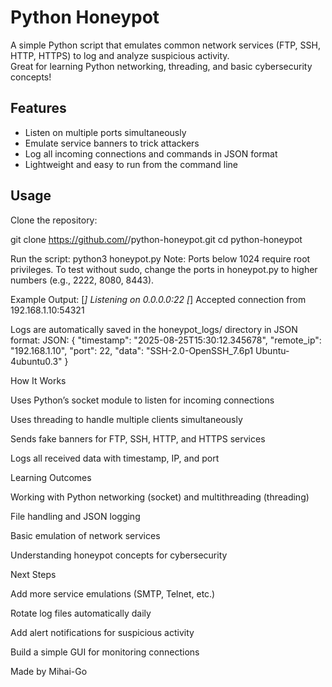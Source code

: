 # Python Honeypot

A simple Python script that emulates common network services (FTP, SSH, HTTP, HTTPS) to log and analyze suspicious activity.  
Great for learning Python networking, threading, and basic cybersecurity concepts!

## Features

- Listen on multiple ports simultaneously
- Emulate service banners to trick attackers
- Log all incoming connections and commands in JSON format
- Lightweight and easy to run from the command line

## Usage

Clone the repository:


git clone https://github.com/<your-username>/python-honeypot.git
cd python-honeypot

Run the script:
python3 honeypot.py
Note: Ports below 1024 require root privileges.
To test without sudo, change the ports in honeypot.py to higher numbers (e.g., 2222, 8080, 8443).

Example Output:
[*] Listening on 0.0.0.0:22
[*] Accepted connection from 192.168.1.10:54321

Logs are automatically saved in the honeypot_logs/ directory in JSON format:
JSON:
{
  "timestamp": "2025-08-25T15:30:12.345678",
  "remote_ip": "192.168.1.10",
  "port": 22,
  "data": "SSH-2.0-OpenSSH_7.6p1 Ubuntu-4ubuntu0.3"
}

How It Works

Uses Python’s socket module to listen for incoming connections

Uses threading to handle multiple clients simultaneously

Sends fake banners for FTP, SSH, HTTP, and HTTPS services

Logs all received data with timestamp, IP, and port

Learning Outcomes

Working with Python networking (socket) and multithreading (threading)

File handling and JSON logging

Basic emulation of network services

Understanding honeypot concepts for cybersecurity

Next Steps

Add more service emulations (SMTP, Telnet, etc.)

Rotate log files automatically daily

Add alert notifications for suspicious activity

Build a simple GUI for monitoring connections

Made by Mihai-Go
